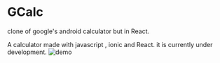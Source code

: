 # GCalc
clone of google's android calculator but in React.


A calculator made with javascript , ionic and React.
it is currently under development.
![demo](https://github.com/jeel2331/GCalc/icons/demo.png)